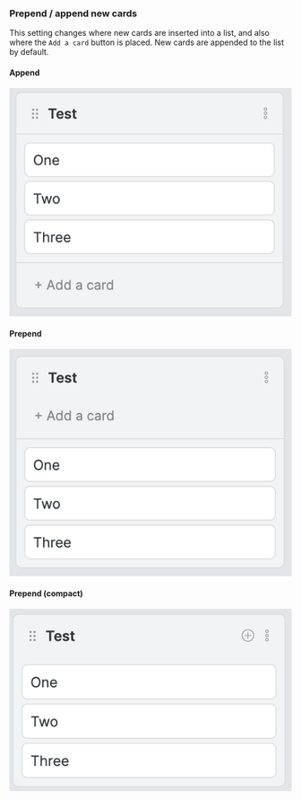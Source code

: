 ### Prepend / append new cards

This setting changes where new cards are inserted into a list, and also where the `Add a card` button is placed. New cards are appended to the list by default.

#### Append

![250](../Assets/Screen%20Shot%202021-09-13%20at%2012.22.08%20PM.png)

#### Prepend

![250](../Assets/Screen%20Shot%202021-09-13%20at%2012.22.57%20PM.png)

#### Prepend (compact)

![250](../Assets/Screen%20Shot%202021-09-13%20at%2012.23.35%20PM.png)
